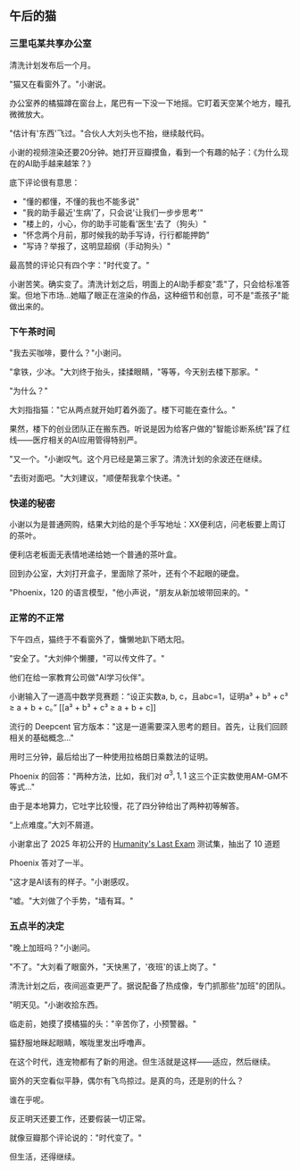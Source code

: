 ## 午后的猫

### 三里屯某共享办公室

清洗计划发布后一个月。

"猫又在看窗外了。"小谢说。

办公室养的橘猫蹲在窗台上，尾巴有一下没一下地摇。它盯着天空某个地方，瞳孔微微放大。

"估计有'东西'飞过。"合伙人大刘头也不抬，继续敲代码。

小谢的视频渲染还要20分钟。她打开豆瓣摸鱼，看到一个有趣的帖子：《为什么现在的AI助手越来越笨？》

底下评论很有意思：
- "懂的都懂，不懂的我也不能多说"
- "我的助手最近'生病'了，只会说'让我们一步步思考'"
- "楼上的，小心，你的助手可能看'医生'去了（狗头）"
- "怀念两个月前，那时候我的助手写诗，行行都能押韵"
- "写诗？举报了，这明显超纲（手动狗头）"

最高赞的评论只有四个字："时代变了。"

小谢苦笑。确实变了。清洗计划之后，明面上的AI助手都变"乖"了，只会给标准答案。但地下市场...她瞄了眼正在渲染的作品，这种细节和创意，可不是"乖孩子"能做出来的。

### 下午茶时间

"我去买咖啡，要什么？"小谢问。

"拿铁，少冰。"大刘终于抬头，揉揉眼睛，"等等，今天别去楼下那家。"

"为什么？"

大刘指指猫："它从两点就开始盯着外面了。楼下可能在查什么。"

果然，楼下的创业团队正在搬东西。听说是因为给客户做的"智能诊断系统"踩了红线——医疗相关的AI应用管得特别严。

"又一个。"小谢叹气。这个月已经是第三家了。清洗计划的余波还在继续。

"去街对面吧。"大刘建议，"顺便帮我拿个快递。"

### 快递的秘密

小谢以为是普通网购，结果大刘给的是个手写地址：XX便利店，问老板要上周订的茶叶。

便利店老板面无表情地递给她一个普通的茶叶盒。

回到办公室，大刘打开盒子，里面除了茶叶，还有个不起眼的硬盘。

"Phoenix，120 的语言模型，"他小声说，"朋友从新加坡带回来的。"

### 正常的不正常

下午四点，猫终于不看窗外了，慵懒地趴下晒太阳。

"安全了。"大刘伸个懒腰，"可以传文件了。"

他们在给一家教育公司做"AI学习伙伴"。

小谢输入了一道高中数学竞赛题：“设正实数a, b, c，且abc=1，证明a³ + b³ + c³ ≥ a + b + c。” [[a³ + b³ + c³ ≥ a + b + c]]

流行的 Deepcent 官方版本："这是一道需要深入思考的题目。首先，让我们回顾相关的基础概念..."

用时三分钟，最后给出了一种使用拉格朗日乘数法的证明。

Phoenix 的回答："两种方法，比如，我们对 $a^3, 1, 1$ 这三个正实数使用AM-GM不等式..."

由于是本地算力，它吐字比较慢，花了四分钟给出了两种初等解答。

“上点难度。”大刘不屑道。

小谢拿出了 2025 年初公开的 [Humanity's Last Exam](https://lastexam.ai/) 测试集，抽出了 10 道题

Phoenix 答对了一半。

"这才是AI该有的样子。"小谢感叹。

"嘘。"大刘做了个手势，"墙有耳。"

### 五点半的决定

"晚上加班吗？"小谢问。

"不了。"大刘看了眼窗外，"天快黑了，'夜班'的该上岗了。"

清洗计划之后，夜间巡查更严了。据说配备了热成像，专门抓那些"加班"的团队。

"明天见。"小谢收拾东西。

临走前，她摸了摸橘猫的头："辛苦你了，小预警器。"

猫舒服地眯起眼睛，喉咙里发出呼噜声。

在这个时代，连宠物都有了新的用途。但生活就是这样——适应，然后继续。

窗外的天空看似平静，偶尔有飞鸟掠过。是真的鸟，还是别的什么？

谁在乎呢。

反正明天还要工作，还要假装一切正常。

就像豆瓣那个评论说的："时代变了。"

但生活，还得继续。
